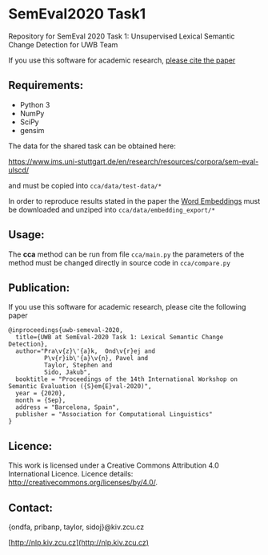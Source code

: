 # SemEval2020 Task1
Repository for SemEval 2020 Task 1: Unsupervised Lexical Semantic Change Detection for UWB Team

If you use this software for academic research, [please cite the paper](#publication)

Requirements:
--------
- Python 3
- NumPy
- SciPy
- gensim

The data for the shared task can be obtained here:

https://www.ims.uni-stuttgart.de/en/research/resources/corpora/sem-eval-ulscd/

and must be copied into `cca/data/test-data/*`

In order to reproduce results stated in the paper the  [Word Embeddings](https://drive.google.com/drive/folders/1LQ1_Lp-rDAlFy9PpNM4tTnEKFFoY_Ztb?usp=sharing) must be downloaded and unziped into `cca/data/embedding_export/*`

Usage:
--------
The **cca** method can be run from file 
`cca/main.py` the parameters of the method must be changed directly in source code in `cca/compare.py`

Publication:
--------

If you use this software for academic research, please cite the following paper

```
@inproceedings{uwb-semeval-2020,
  title={UWB at SemEval-2020 Task 1: Lexical Semantic Change Detection},
  author="Pra\v{z}\'{a}k,  Ond\v{r}ej and
          P\v{r}ib\'{a}\v{n}, Pavel and
          Taylor, Stephen and
          Sido, Jakub",
  booktitle = "Proceedings of the 14th International Workshop on Semantic Evaluation ({S}em{E}val-2020)",
  year = {2020},
  month = {Sep},
  address = "Barcelona, Spain",
  publisher = "Association for Computational Linguistics"
}
```

Licence:
--------
This work is licensed under a Creative Commons Attribution 4.0 International Licence. Licence
details: http://creativecommons.org/licenses/by/4.0/.

Contact:
--------
{ondfa, pribanp, taylor, sidoj}@kiv.zcu.cz

[http://nlp.kiv.zcu.cz](http://nlp.kiv.zcu.cz)
